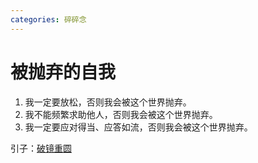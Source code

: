 ```yaml
---
categories: 碎碎念
---
```


# 被抛弃的自我

1. 我一定要放松，否则我会被这个世界抛弃。  
2. 我不能频繁求助他人，否则我会被这个世界抛弃。
3. 我一定要应对得当、应答如流，否则我会被这个世界抛弃。

引子：[破镜重圆](/about/life/2024-10-18-破镜重圆.md)